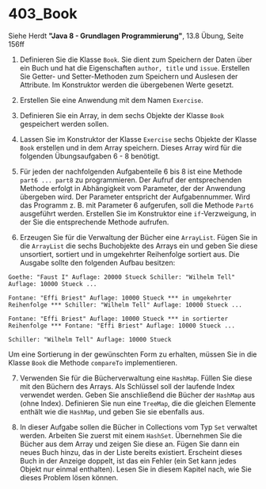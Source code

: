 # 403_Book

Siehe Herdt **"Java 8 - Grundlagen Programmierung"**, 13.8 Übung, Seite 156ff

1. Definieren Sie die Klasse `Book`. Sie dient zum Speichern der Daten über ein Buch und hat die Eigenschaften `author, title` und `issue`. Erstellen Sie Getter- und Setter-Methoden zum Speichern und Auslesen der Attribute. Im Konstruktor werden die übergebenen Werte gesetzt.

2. Erstellen Sie eine Anwendung mit dem Namen `Exercise`.

3. Definieren Sie ein Array, in dem sechs Objekte der Klasse `Book` gespeichert werden sollen.

4. Lassen Sie im Konstruktor der Klasse `Exercise` sechs Objekte der Klasse `Book` erstellen und in dem Array speichern. Dieses Array wird für die folgenden Übungsaufgaben 6 - 8 benötigt.

5. Für jeden der nachfolgenden Aufgabenteile 6 bis 8 ist eine Methode `part6 ... part8` zu programmieren. Der Aufruf der entsprechenden Methode erfolgt in Abhängigkeit vom Parameter, der der Anwendung übergeben wird. Der Parameter entspricht der Aufgabennummer. Wird das Programm z. B. mit Parameter 6 aufgerufen, soll die Methode `Part6` ausgeführt werden. Erstellen Sie im Konstruktor eine `if`-Verzweigung, in der Sie die entsprechende Methode aufrufen.

6. Erzeugen Sie für die Verwaltung der Bücher eine `ArrayList`. Fügen Sie in die `ArrayList` die sechs Buchobjekte des Arrays ein und geben Sie diese unsortiert, sortiert und in umgekehrter Reihenfolge sortiert aus. Die Ausgabe sollte den folgenden Aufbau besitzen:
  ```
  Goethe: "Faust I" Auflage: 20000 Stueck Schiller: "Wilhelm Tell" Auflage: 10000 Stueck ...

  Fontane: "Effi Briest" Auflage: 10000 Stueck *** in umgekehrter Reihenfolge *** Schiller: "Wilhelm Tell" Auflage: 10000 Stueck ...

  Fontane: "Effi Briest" Auflage: 10000 Stueck *** in sortierter Reihenfolge *** Fontane: "Effi Briest" Auflage: 10000 Stueck ...

  Schiller: "Wilhelm Tell" Auflage: 10000 Stueck
  ```
  Um eine Sortierung in der gewünschten Form zu erhalten, müssen Sie in die Klasse `Book` die Methode `compareTo` implementieren.

7. Verwenden Sie für die Bücherverwaltung eine `HashMap`. Füllen Sie diese mit den Büchern des Arrays. Als Schlüssel soll der laufende Index verwendet werden. Geben Sie anschließend die Bücher der `HashMap` aus (ohne Index).
Definieren Sie nun eine `TreeMap`, die die gleichen Elemente enthält wie die `HashMap`, und geben Sie sie ebenfalls aus.

8. In dieser Aufgabe sollen die Bücher in Collections vom Typ `Set` verwaltet werden. Arbeiten Sie zuerst mit einem `HashSet`. Übernehmen Sie die Bücher aus dem Array und zeigen Sie diese an. Fügen Sie dann ein neues Buch hinzu, das in der Liste bereits existiert. Erscheint dieses Buch in der Anzeige doppelt, ist das ein Fehler (ein Set kann jedes Objekt nur einmal enthalten). Lesen Sie in diesem Kapitel nach, wie Sie dieses Problem lösen können.
